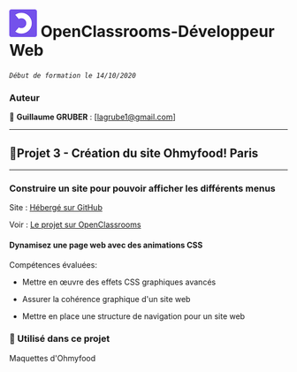 # ![left 100%](https://github.com/lagrube/Archives/blob/main/archives-master/images/Logo_OpenClassrooms.png) OpenClassrooms-Développeur Web
_`Début de formation le 14/10/2020`_

### Auteur

👤 **Guillaume GRUBER** : [lagrube1@gmail.com]

***
## 📎Projet 3 - Création du site Ohmyfood! Paris
***
### Construire un site pour pouvoir afficher les différents menus
Site : [Hébergé sur GitHub](https://github.com/lagrube/Projet-SCSS-OhMyFood/ "Cliquez pour voir le site")

Voir : [Le projet sur OpenClassrooms](https://openclassrooms.com/fr/paths/185/projects/637/assignment "Cliquez pour voir le projet")

#### Dynamisez une page web avec des animations CSS
Compétences évaluées:

- Mettre en œuvre des effets CSS graphiques avancés

- Assurer la cohérence graphique d'un site web
  
- Mettre en place une structure de navigation pour un site web

### 🔨 Utilisé dans ce projet

Maquettes d'Ohmyfood


